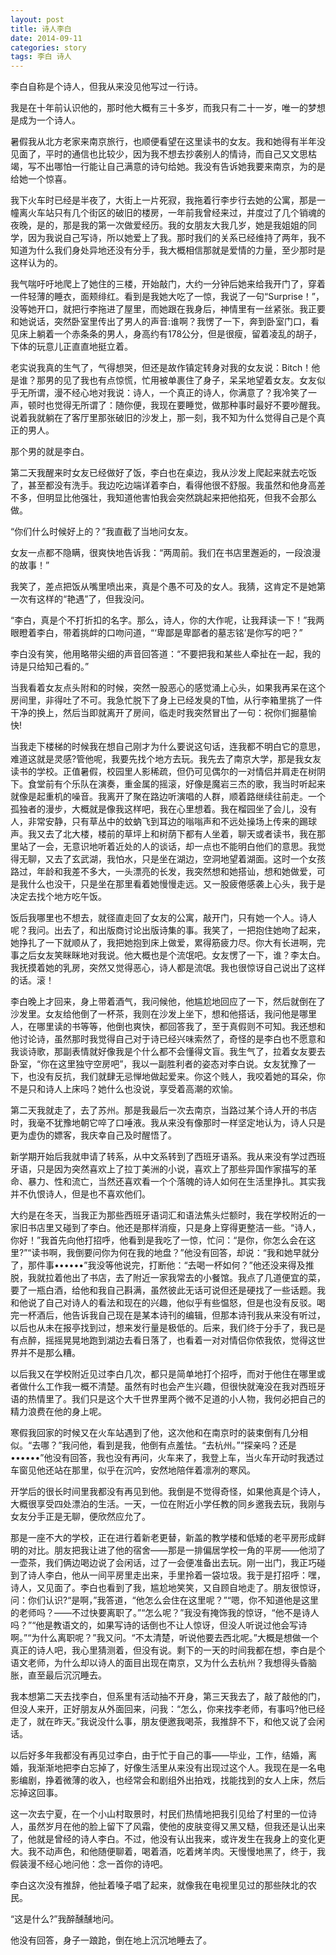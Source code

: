 ```yaml
---
layout: post
title: 诗人李白
date: 2014-09-11
categories: story
tags: 李白 诗人
---
```


李白自称是个诗人，但我从来没见他写过一行诗。

我是在十年前认识他的，那时他大概有三十多岁，而我只有二十一岁，唯一的梦想是成为一个诗人。

暑假我从北方老家来南京旅行，也顺便看望在这里读书的女友。我和她得有半年没见面了，平时的通信也比较少，因为我不想去抄袭别人的情诗，而自己又文思枯竭，写不出哪怕一行能让自己满意的诗句给她。我没有告诉她我要来南京，为的是给她一个惊喜。

我下火车时已经是半夜了，大街上一片死寂，我拖着行李步行去她的公寓，那是一幢离火车站只有几个街区的破旧的楼房，一年前我曾经来过，并度过了几个销魂的夜晚，是的，那是我的第一次做爱经历。我的女朋友大我几岁，她是我姐姐的同学，因为我说自己写诗，所以她爱上了我。那时我们的关系已经维持了两年，我不知道为什么我们身处异地还没有分手，我大概相信那就是爱情的力量，至少那时是这样认为的。

我气喘吁吁地爬上了她住的三楼，开始敲门，大约一分钟后她来给我开门了，穿着一件轻薄的睡衣，面颊绯红。看到是我她大吃了一惊，我说了一句“Surprise！”，没等她开口，就把行李拖进了屋里，而她跟在我身后，神情里有一丝紧张。我正要和她说话，突然卧室里传出了男人的声音:谁啊？我愣了一下，奔到卧室门口，看见床上躺着一个赤条条的男人，身高约有178公分，但是很瘦，留着凌乱的胡子，下体的玩意儿正直直地挺立着。

老实说我真的生气了，气得想哭，但还是故作镇定转身对我的女友说：Bitch！他是谁？那男的见了我也有点惊慌，忙用被单裹住了身子，呆呆地望着女友。女友似乎无所谓，漫不经心地对我说：诗人，一个真正的诗人，你满意了？我冷笑了一声，顿时也觉得无所谓了：随你便，我现在要睡觉，做那种事时最好不要吵醒我。说着我就躺在了客厅里那张破旧的沙发上，那一刻，我不知为什么觉得自己是个真正的男人。

那个男的就是李白。

第二天我醒来时女友已经做好了饭，李白也在桌边，我从沙发上爬起来就去吃饭了，甚至都没有洗手。我边吃边端详着李白，看得他很不舒服。我虽然和他身高差不多，但明显比他强壮，我知道他害怕我会突然跳起来把他掐死，但我不会那么做。

“你们什么时候好上的？”我直截了当地问女友。

女友一点都不隐瞒，很爽快地告诉我：“两周前。我们在书店里邂逅的，一段浪漫的故事！”

我笑了，差点把饭从嘴里喷出来，真是个愚不可及的女人。我猜，这肯定不是她第一次有这样的“艳遇”了，但我没问。

“李白，真是个不打折扣的名字。那么，诗人，你的大作呢，让我拜读一下！”我两眼瞪着李白，带着挑衅的口吻问道，“‘卑鄙是卑鄙者的墓志铭’是你写的吧？”

李白没有笑，他用略带尖细的声音回答道：“不要把我和某些人牵扯在一起，我的诗是只给知己看的。”

当我看着女友点头附和的时候，突然一股恶心的感觉涌上心头，如果我再呆在这个房间里，非得吐了不可。我急忙脱下了身上已经发臭的T恤，从行李箱里挑了一件干净的换上，然后当即就离开了房间，临走时我突然冒出了一句：祝你们掘墓愉快!

当我走下楼梯的时候我在想自己刚才为什么要说这句话，连我都不明白它的意思，难道这就是灵感?管他呢，我要先找个地方去玩。我先去了南京大学，那是我女友读书的学校。正值暑假，校园里人影稀疏，但仍可见偶尔的一对情侣并肩走在树阴下。食堂前有个乐队在演奏，重金属的摇滚，好像是魔岩三杰的歌，我当时听起来就像是起重机的噪音。我离开了聚在路边听演唱的人群，顺着路继续往前走。一个孤独者的漫步，大概就是像我这样吧，我在心里想着。我在榴园坐了会儿，没有人，非常安静，只有草丛中的蚊蚋飞到耳边的嗡嗡声和不远处操场上传来的踢球声。我又去了北大楼，楼前的草坪上和树荫下都有人坐着，聊天或者读书，我在那里站了一会，无意识地听着近处的人的谈话，却一点也不能明白他们的意思。我觉得无聊，又去了玄武湖，我怕水，只是坐在湖边，空洞地望着湖面。这时一个女孩路过，年龄和我差不多大，一头漂亮的长发，我突然想和她搭讪，想和她做爱，可是我什么也没干，只是坐在那里看着她慢慢走远。又一股疲倦感袭上心头，我于是决定去找个地方吃午饭。

饭后我哪里也不想去，就径直走回了女友的公寓，敲开门，只有她一个人。诗人呢？我问。出去了，和出版商讨论出版诗集的事。我笑了，一把抱住她吻了起来，她挣扎了一下就顺从了，我把她抱到床上做爱，累得筋疲力尽。你大有长进啊，完事之后女友笑眯眯地对我说。他大概也是个流氓吧。女友愣了一下，谁？李太白。我抚摸着她的乳房，突然又觉得恶心，诗人都是流氓。我也很惊讶自己说出了这样的话。滚！

李白晚上才回来，身上带着酒气，我问候他，他尴尬地回应了一下，然后就倒在了沙发里。女友给他倒了一杯茶，我则在沙发上坐下，想和他搭话，我问他是哪里人，在哪里读的书等等，他倒也爽快，都回答我了，至于真假则不可知。我还想和他讨论诗，虽然那时我觉得自己对于诗已经兴味索然了，奇怪的是李白也不愿意和我谈诗歌，那副表情就好像我是个什么都不会懂得文盲。我生气了，拉着女友要去卧室，“你在这里独守空房吧”，我以一副胜利者的姿态对李白说。女友犹豫了一下，也没有反抗，我们就肆无忌惮地做起爱来。你这个贱人，我咬着她的耳朵，你不是只和诗人上床吗？她什么也没说，享受着高潮的欢愉。

第二天我就走了，去了苏州。那是我最后一次去南京，当路过某个诗人开的书店时，我毫不犹豫地朝它啐了口唾液。我从来没有像那时一样坚定地认为，诗人只是更为虚伪的嫖客，我庆幸自己及时醒悟了。

新学期开始后我就申请了转系，从中文系转到了西班牙语系。我从来没有学过西班牙语，只是因为突然喜欢上了拉丁美洲的小说，喜欢上了那些异国作家描写的革命、暴力、性和流亡，当然还喜欢看一个个落魄的诗人如何在生活里挣扎。其实我并不仇恨诗人，但是也不喜欢他们。

大约是在冬天，当我正为那些西班牙语词汇和语法焦头烂额时，我在学校附近的一家旧书店里又碰到了李白。他还是那样消瘦，只是身上穿得更整洁一些。“诗人，你好！”我首先向他打招呼，他看到是我吃了一惊，忙问：“是你，你怎么会在这里?”“读书啊，我倒要问你为何在我的地盘？”他没有回答，却说：“我和她早就分了，那件事••••••”我没等他说完，打断他：“去喝一杯如何？”他还没来得及推脱，我就拉着他出了书店，去了附近一家我常去的小餐馆。我点了几道便宜的菜，要了一瓶白酒，给他和我自己斟满，虽然彼此无话可说但还是硬找了一些话题。我和他说了自己对诗人的看法和现在的兴趣，他似乎有些愠怒，但是也没有反驳。喝完一杯酒后，他告诉我自己现在是某本诗刊的编辑，但那本诗刊我从来没有听过，以后也从未在报亭找到过，想来发行量是极低的。后来，我们终于分手了，我已是有点醉，摇摇晃晃地跑到湖边去看日落了，也看着一对对情侣你侬我侬，觉得这世界并不是那么糟。

以后我又在学校附近见过李白几次，都只是简单地打个招呼，而对于他住在哪里或者做什么工作我一概不清楚。虽然有时也会产生兴趣，但很快就淹没在我对西班牙语的热情里了。我们只是这个大千世界里两个微不足道的小人物，我何必把自己的精力浪费在他的身上呢。

寒假我回家的时候又在火车站遇到了他，这次他和在南京时的装束倒有几分相似。“去哪？”我问他，看到是我，他倒有点羞怯。“去杭州。”“探亲吗？还是••••••”他没有回答，我也没有再问，火车来了，我登上车，当火车开动时我透过车窗见他还站在那里，似乎在沉吟，安然地陪伴着凛冽的寒风。

开学后的很长时间里我都没有再见到他。我倒是不觉得奇怪，如果他真是个诗人，大概很享受四处漂泊的生活。一天，一位在附近小学任教的同乡邀我去玩，我刚与女友分手正是无聊，便欣然应允了。

那是一座不大的学校，正在进行着新老更替，新盖的教学楼和低矮的老平房形成鲜明的对比。朋友把我让进了他的宿舍——那是一排偏居学校一角的平房——他沏了一壶茶，我们俩边喝边说了会闲话，过了一会便准备出去玩。刚一出门，我正巧碰到了诗人李白，他从一间平房里走出来，手里拎着一袋垃圾。我于是打招呼：嘿，诗人，又见面了。李白也看到了我，尴尬地笑笑，又自顾自地走了。朋友很惊讶，问：你们认识?“是啊，”我答道，“他怎么会住在这里呢？”“嗯，你不知道他是这里的老师吗？——不过快要离职了。”“怎么呢？”我没有掩饰我的惊讶，“他不是诗人吗？”“他是教语文的，如果写诗的话倒也不让人惊讶，但没人听说过他会写诗啊。”“为什么离职呢？”我又问。“不太清楚，听说他要去西北呢。”大概是想做一个真正的诗人吧，我心里猜测着，但没有说。剩下的一天的时间我都在想，李白是个语文老师，为什么却以诗人的面目出现在南京，又为什么去杭州？我想得头昏脑胀，直至最后沉沉睡去。

我本想第二天去找李白，但系里有活动抽不开身，第三天我去了，敲了敲他的门，但没人来开，正好朋友从外面回来，问我：“怎么，你来找李老师，有事吗?他已经走了，就在昨天。”我说没什么事，朋友便邀我喝茶，我推辞不下，和他又说了会闲话。

以后好多年我都没有再见过李白，由于忙于自己的事——毕业，工作，结婚，离婚，我渐渐地把李白忘掉了，好像生活里从来没有出现过这个人。我现在是一名电影编剧，挣着微薄的收入，也经常会和剧组外出拍戏，找能找到的女人上床，然后忘掉这回事。

这一次去宁夏，在一个小山村取景时，村民们热情地把我引见给了村里的一位诗人，虽然岁月在他的脸上留下了风霜，使他的皮肤变得又黑又糙，但我还是认出来了，他就是曾经的诗人李白。不过，他没有认出我来，或许发生在我身上的变化更大。我不动声色，和他随便聊着，喝着酒，吃着烤羊肉。天慢慢地黑了，终于，我假装漫不经心地问他：念一首你的诗吧。

李白这次没有推辞，他扯着嗓子唱了起来，就像我在电视里见过的那些陕北的农民。

“这是什么?”我醉醺醺地问。

他没有回答，身子一踉跄，倒在地上沉沉地睡去了。

